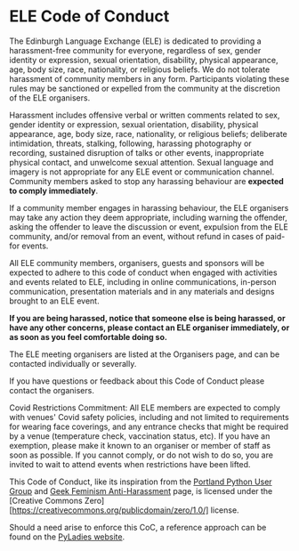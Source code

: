 # ELE Code of Conduct

The Edinburgh Language Exchange (ELE) is dedicated to providing a harassment-free community for everyone, regardless of sex, gender identity or expression, sexual orientation, disability, physical appearance, age, body size, race, nationality, or religious beliefs. We do not tolerate harassment of community members in any form. Participants violating these rules may be sanctioned or expelled from the community at the discretion of the ELE organisers.

Harassment includes offensive verbal or written comments related to sex, gender identity or expression, sexual orientation, disability, physical appearance, age, body size, race, nationality, or religious beliefs; deliberate intimidation, threats, stalking, following, harassing photography or recording, sustained disruption of talks or other events, inappropriate physical contact, and unwelcome sexual attention. Sexual language and imagery is not appropriate for any ELE event or communication channel. Community members asked to stop any harassing behaviour are **expected to comply immediately**.

If a community member engages in harassing behaviour, the ELE organisers may take any action they deem appropriate, including warning the offender, asking the offender to leave the discussion or event, expulsion from the ELE community, and/or removal from an event, without refund in cases of paid-for events.

All ELE community members, organisers, guests and sponsors will be expected to adhere to this code of conduct when engaged with activities and events related to ELE, including in online communications, in-person communication, presentation materials and in any materials and designs brought to an ELE event.

**If you are being harassed, notice that someone else is being harassed, or have any other concerns, please contact an ELE organiser immediately, or as soon as you feel comfortable doing so.**

The ELE meeting organisers are listed at the Organisers page, and can be contacted individually or severally.

If you have questions or feedback about this Code of Conduct please contact the organisers.

Covid Restrictions Commitment: All ELE members are expected to comply with venues' Covid safety policies, including and not limited to requirements for wearing face coverings, and any entrance checks that might be required by a venue (temperature check, vaccination status, etc). If you have an exemption, please make it known to an organiser or member of staff as soon as possible. If you cannot comply, or do not wish to do so, you are invited to wait to attend events when restrictions have been lifted.

This Code of Conduct, like its inspiration from the [Portland Python User Group][ppug] and [Geek Feminism Anti-Harassment][gfam] page, is licensed under the [Creative Commons Zero][https://creativecommons.org/publicdomain/zero/1.0/] license.

Should a need arise to enforce this CoC, a reference approach can be found on the [PyLadies website][pyladies].

[ppug]: https://www.meetup.com/pdxpython/pages/12061872/Code_of_Conduct/
[gfam]: https://geekfeminism.wikia.org/wiki/Conference_anti-harassment/Policy
[pyladies]: https://reshamas.github.io/managing-our-code-of-conduct/#addressing-violations
